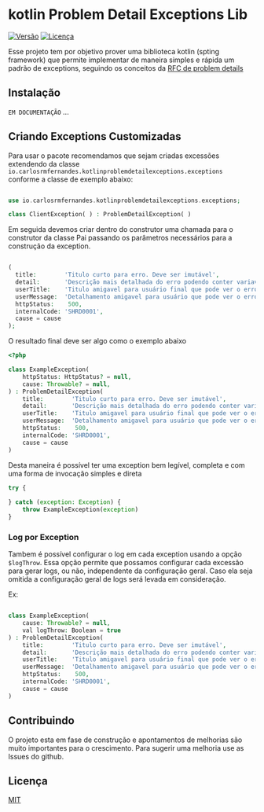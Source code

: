 # kotlin Problem Detail Exceptions Lib

[![Versão](https://img.shields.io/badge/vers%C3%A3o-1.2.1-beta)](https://github.com/seu-usuario/sua-lib/releases)
[![Licença](https://img.shields.io/badge/licen%C3%A7a-MIT-green)](https://opensource.org/licenses/MIT)

Esse projeto tem por objetivo prover uma biblioteca kotlin (spting framework) que permite implementar de maneira simples e rápida um padrão de exceptions, seguindo os conceitos da [RFC de problem details](https://datatracker.ietf.org/doc/html/rfc7807)

## Instalação

``EM DOCUMENTAÇÃO``
...

## Criando Exceptions Customizadas

Para usar o pacote recomendamos que sejam criadas excessões extendendo da classe `io.carlosrmfernandes.kotlinproblemdetailexceptions.exceptions` conforme a classe de exemplo abaixo:

```php

use io.carlosrmfernandes.kotlinproblemdetailexceptions.exceptions;

class ClientException( ) : ProblemDetailException( )
```

Em seguida devemos criar dentro do construtor uma chamada para o construtor da classe Pai passando os parâmetros necessários para a construção da exception.

```php

(
  title:        'Titulo curto para erro. Deve ser imutável',
  detail:       'Descrição mais detalhada do erro podendo conter variaveis dinâmicas.' .
  userTitle:    'Titulo amigavel para usuário final que pode ver o erro',
  userMessage:  'Detalhamento amigavel para usuário que pode ver o erro',
  httpStatus:    500,
  internalCode: 'SHRD0001',
  cause = cause
);

```

O resultado final deve ser algo como o exemplo abaixo

```php
<?php

class ExampleException(
    httpStatus: HttpStatus? = null,
    cause: Throwable? = null,
) : ProblemDetailException(
    title:        'Titulo curto para erro. Deve ser imutável',
    detail:       'Descrição mais detalhada do erro podendo conter variaveis dinâmicas.' .
    userTitle:    'Titulo amigavel para usuário final que pode ver o erro',
    userMessage:  'Detalhamento amigavel para usuário que pode ver o erro',
    httpStatus:    500,
    internalCode: 'SHRD0001',
    cause = cause
)

```

Desta maneira é possível ter uma exception bem legível, completa e com uma forma de invocação simples e direta


```php
try {
    
} catch (exception: Exception) {
    throw ExampleException(exception)
}

```

### Log por Exception

Tambem é possível configurar o log em cada exception usando a opção `$logThrow`. Essa opção permite que possamos
configurar cada excessão para gerar logs, ou não, independente da configuração geral. Caso ela seja omitida a
configuração geral de logs será levada em consideração.

Ex:

```php

class ExampleException(
    cause: Throwable? = null,
    val logThrow: Boolean = true
) : ProblemDetailException(
    title:        'Titulo curto para erro. Deve ser imutável',
    detail:       'Descrição mais detalhada do erro podendo conter variaveis dinâmicas.' .
    userTitle:    'Titulo amigavel para usuário final que pode ver o erro',
    userMessage:  'Detalhamento amigavel para usuário que pode ver o erro',
    httpStatus:    500,
    internalCode: 'SHRD0001',
    cause = cause
)   
```

## Contribuindo

O projeto esta em fase de construção e apontamentos de melhorias são muito importantes para o
crescimento. Para sugerir uma melhoria use as Issues do github.

## Licença

[MIT](https://choosealicense.com/licenses/mit/)

